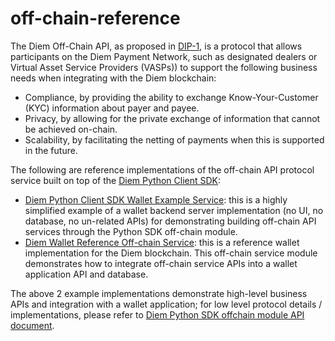 # off-chain-reference

The Diem Off-Chain API, as proposed in [DIP-1](https://dip.diem.com/dip-1), is a protocol that allows participants on the Diem Payment Network, such as designated dealers or Virtual Asset Service Providers (VASPs)) to support the following business needs when integrating with the Diem blockchain:
* Compliance, by providing the ability to exchange Know-Your-Customer (KYC) information about payer and payee.
* Privacy, by allowing for the private exchange of information that cannot be achieved on-chain.
* Scalability, by facilitating the netting of payments when this is supported in the future.

The following are reference implementations of the off-chain API protocol service built on top of the [Diem Python Client SDK](https://github.com/diem/client-sdk-python):
* [Diem Python Client SDK Wallet Example Service](https://github.com/diem/client-sdk-python/blob/master/examples/vasp/wallet.py): this is a highly simplified example of a wallet backend server implementation (no UI, no database, no un-related APIs) for demonstrating building off-chain API services through the Python SDK off-chain module.
* [Diem Wallet Reference Off-chain Service](https://github.com/diem/reference-wallet/blob/master/backend/wallet/services/offchain.py): this is a reference wallet implementation for the Diem blockchain. This off-chain service module demonstrates how to integrate off-chain service APIs into a wallet application API and database.

The above 2 example implementations demonstrate high-level business APIs and integration with a wallet application; for low level protocol details / implementations, please refer to [Diem Python SDK offchain module API document](https://diem.github.io/client-sdk-python/diem/offchain/index.html).
